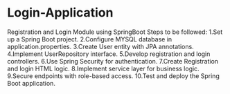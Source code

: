 # Login-Application
Registration and Login Module using SpringBoot
Steps to be followed:
1.Set up a Spring Boot project.
2.Configure MYSQL database in application.properties.
3.Create User entity with JPA annotations.
4.Implement UserRepository interface.
5.Develop registration and login controllers.
6.Use Spring Security for authentication.
7.Create Registration and login HTML logic.
8.Implement service layer for business logic.
9.Secure endpoints with role-based access.
10.Test and deploy the Spring Boot application.
